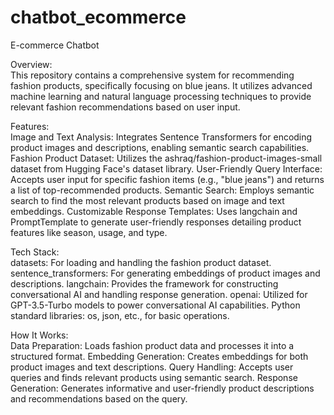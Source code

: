 # chatbot_ecommerce

E-commerce Chatbot

Overview:<br>
This repository contains a comprehensive system for recommending fashion products, specifically focusing on blue jeans. It utilizes advanced machine learning and natural language processing techniques to provide relevant fashion recommendations based on user input.

Features:<br>
Image and Text Analysis: Integrates Sentence Transformers for encoding product images and descriptions, enabling semantic search capabilities.
Fashion Product Dataset: Utilizes the ashraq/fashion-product-images-small dataset from Hugging Face's dataset library.
User-Friendly Query Interface: Accepts user input for specific fashion items (e.g., "blue jeans") and returns a list of top-recommended products.
Semantic Search: Employs semantic search to find the most relevant products based on image and text embeddings.
Customizable Response Templates: Uses langchain and PromptTemplate to generate user-friendly responses detailing product features like season, usage, and type.

Tech Stack:<br>
datasets: For loading and handling the fashion product dataset.
sentence_transformers: For generating embeddings of product images and descriptions.
langchain: Provides the framework for constructing conversational AI and handling response generation.
openai: Utilized for GPT-3.5-Turbo models to power conversational AI capabilities.
Python standard libraries: os, json, etc., for basic operations.

How It Works:<br>
Data Preparation: Loads fashion product data and processes it into a structured format.
Embedding Generation: Creates embeddings for both product images and text descriptions.
Query Handling: Accepts user queries and finds relevant products using semantic search.
Response Generation: Generates informative and user-friendly product descriptions and recommendations based on the query.

